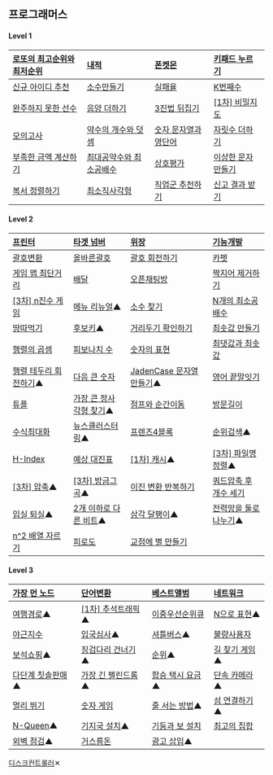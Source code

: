 ## 프로그래머스

#### Level 1

| [로또의 최고순위와 최저순위](https://programmers.co.kr/learn/courses/30/lessons/77484)                | [내적](https://programmers.co.kr/learn/courses/30/lessons/70128?language=javascript)                    | [폰켓몬](https://programmers.co.kr/learn/courses/30/lessons/1845?language=javascript)                 | [키패드 누르기](https://programmers.co.kr/learn/courses/30/lessons/67256?language=javascript)      |
| :---------------------------------------------------------------------------------------------------- | :------------------------------------------------------------------------------------------------------ | :---------------------------------------------------------------------------------------------------- | :------------------------------------------------------------------------------------------------- |
| [신규 아이디 추천](https://programmers.co.kr/learn/courses/30/lessons/72410?language=javascript)      | [소수만들기](https://programmers.co.kr/learn/courses/30/lessons/12977?language=javascript)              | [실패율](https://programmers.co.kr/learn/courses/30/lessons/42889)                                    | [K번째수 ](https://programmers.co.kr/learn/courses/30/lessons/42748?language=javascript)           |
| [완주하지 못한 선수](https://programmers.co.kr/learn/courses/30/lessons/42576?language=javascript)    | [음양 더하기](https://programmers.co.kr/learn/courses/30/lessons/76501?language=javascript)             | [3진법 뒤집기](https://programmers.co.kr/learn/courses/30/lessons/68935?language=javascript)          | [[1차] 비밀지도](https://programmers.co.kr/learn/courses/30/lessons/17681?language=javascript)     |
| [모의고사](https://programmers.co.kr/learn/courses/30/lessons/42840?language=javascript)              | [약수의 개수와 덧셈](https://programmers.co.kr/learn/courses/30/lessons/77884?language=javascript)      | [숫자 문자열과 영단어](https://programmers.co.kr/learn/courses/30/lessons/81301?language=javascript#) | [자릿수 더하기](https://programmers.co.kr/learn/courses/30/lessons/12931?language=javascript)      |
| [부족한 금액 계산하기](https://programmers.co.kr/learn/courses/30/lessons/82612?language=javascript#) | [최대공약수와 최소공배수](https://programmers.co.kr/learn/courses/30/lessons/12940?language=javascript) | [상호평가](https://programmers.co.kr/learn/courses/30/lessons/83201?language=javascript)              | [이상한 문자 만들기](https://programmers.co.kr/learn/courses/30/lessons/12930?language=javascript) |
| [복서 정렬하기](https://programmers.co.kr/learn/courses/30/lessons/85002?language=javascript)         | [최소직사각형](https://programmers.co.kr/learn/courses/30/lessons/86491?language=javascript)            | [직업군 추천하기](https://programmers.co.kr/learn/courses/30/lessons/84325?language=javascript)       | [신고 결과 받기](https://programmers.co.kr/learn/courses/30/lessons/92334?language=javascript)     |

#### Level 2

| [프린터](https://programmers.co.kr/learn/courses/30/lessons/42587?language=javascript)                | [타겟 넘버](https://programmers.co.kr/learn/courses/30/lessons/43165?language=javascript)              | [위장](https://programmers.co.kr/learn/courses/30/lessons/42578?language=javascript)               | [기능개발](https://programmers.co.kr/learn/courses/30/lessons/42586?language=javascript)              |
| :---------------------------------------------------------------------------------------------------- | :----------------------------------------------------------------------------------------------------- | :------------------------------------------------------------------------------------------------- | :---------------------------------------------------------------------------------------------------- |
| [괄호변환](https://programmers.co.kr/learn/courses/30/lessons/60058?language=javascript)              | [올바른괄호](https://programmers.co.kr/learn/courses/30/lessons/12909)                                 | [괄호 회전하기](https://programmers.co.kr/learn/courses/30/lessons/76502?language=javascript)      | [카펫](https://programmers.co.kr/learn/courses/30/lessons/42842?language=javascript)                  |
| [게임 맵 최단거리](https://programmers.co.kr/learn/courses/30/lessons/1844)                           | [배달](https://programmers.co.kr/learn/courses/30/lessons/12978?language=javascript)                   | [오픈채팅방](https://programmers.co.kr/learn/courses/30/lessons/42888?language=javascript)         | [짝지어 제거하기](https://programmers.co.kr/learn/courses/30/lessons/12973)                           |
| [[3차] n진수 게임](https://programmers.co.kr/learn/courses/30/lessons/17687?language=javascript)      | [메뉴 리뉴얼](https://programmers.co.kr/learn/courses/30/lessons/72411?language=javascript)▲           | [소수 찾기](https://programmers.co.kr/learn/courses/30/lessons/42839?language=javascript)          | [N개의 최소공배수](https://programmers.co.kr/learn/courses/30/lessons/12953?language=javascript#)     |
| [땅따먹기](https://programmers.co.kr/learn/courses/30/lessons/12913?language=javascript)              | [후보키](https://programmers.co.kr/learn/courses/30/lessons/42890?language=javascript)▲                | [거리두기 확인하기](https://programmers.co.kr/learn/courses/30/lessons/81302?language=javascript)  | [최솟값 만들기](https://programmers.co.kr/learn/courses/30/lessons/12941?language=javascript)         |
| [행렬의 곱셈](https://programmers.co.kr/learn/courses/30/lessons/12949?language=javascript)           | [피보나치 수](https://programmers.co.kr/learn/courses/30/lessons/12945?language=javascript)            | [숫자의 표현](https://programmers.co.kr/learn/courses/30/lessons/12924?language=javascript)        | [최댓값과 최솟값](https://programmers.co.kr/learn/courses/30/lessons/12939?language=javascript)       |
| [행렬 테두리 회전하기](https://programmers.co.kr/learn/courses/30/lessons/77485?language=javascript)▲ | [다음 큰 숫자](https://programmers.co.kr/learn/courses/30/lessons/12911?language=javascript)           | [JadenCase 문자열 만들기](https://programmers.co.kr/learn/courses/30/lessons/12951)▲               | [영어 끝말잇기](https://programmers.co.kr/learn/courses/30/lessons/12981?language=javascript)         |
| [튜플](https://programmers.co.kr/learn/courses/30/lessons/64065?language=javascript)                  | [가장 큰 정사각형 찾기](https://programmers.co.kr/learn/courses/30/lessons/12905?language=javascript)▲ | [점프와 순간이동](https://programmers.co.kr/learn/courses/30/lessons/12980?language=javascript)    | [방문길이](https://programmers.co.kr/learn/courses/30/lessons/49994?language=javascript)              |
| [수식최대화](https://programmers.co.kr/learn/courses/30/lessons/67257?language=javascript)            | [뉴스클러스터링](https://programmers.co.kr/learn/courses/30/lessons/17677?language=javascript#)▲       | [프렌즈4블록](https://programmers.co.kr/learn/courses/30/lessons/17679?language=javascript)        | [순위검색](https://programmers.co.kr/learn/courses/30/lessons/72412?language=javascript)▲             |
| [H-Index](https://programmers.co.kr/learn/courses/30/lessons/42747?language=javascript#)              | [예상 대진표](https://programmers.co.kr/learn/courses/30/lessons/12985)                                | [[1차] 캐시](https://programmers.co.kr/learn/courses/30/lessons/17680?language=javascript)▲        | [[3차] 파일명 정렬](https://programmers.co.kr/learn/courses/30/lessons/17686?language=javascript)▲    |
| [[3차] 압축](https://programmers.co.kr/learn/courses/30/lessons/17684?language=javascript)▲           | [[3차] 방금그곡](https://programmers.co.kr/learn/courses/30/lessons/17683?language=javascript)▲        | [이진 변환 반복하기](https://programmers.co.kr/learn/courses/30/lessons/70129?language=javascript) | [쿼드압축 후 개수 세기](https://programmers.co.kr/learn/courses/30/lessons/68936?language=javascript) |
| [입실 퇴실](https://programmers.co.kr/learn/courses/30/lessons/86048?language=javascript)▲            | [2개 이하로 다른 비트](https://programmers.co.kr/learn/courses/30/lessons/77885?language=javascript)▲  | [삼각 달팽이](https://programmers.co.kr/learn/courses/30/lessons/68645?language=javascript)▲       | [전력망을 둘로 나누기](https://programmers.co.kr/learn/courses/30/lessons/86971?language=javascript)▲ |
| [n^2 배열 자르기](https://programmers.co.kr/learn/courses/30/lessons/87390?language=javascript)       | [피로도](https://programmers.co.kr/learn/courses/30/lessons/87946?language=javascript)                 | [교점에 별 만들기](https://programmers.co.kr/learn/courses/30/lessons/87377?language=javascript)   |                                                                                                       |

#### Level 3

| [가장 먼 노드](https://programmers.co.kr/learn/courses/30/lessons/49189?language=javascript)     | [단어변환](https://programmers.co.kr/learn/courses/30/lessons/43163?language=javascript)          | [베스트앨범](https://programmers.co.kr/learn/courses/30/lessons/42579?language=javascript)     | [네트워크](https://programmers.co.kr/learn/courses/30/lessons/43162?language=javascript#)     |
| :----------------------------------------------------------------------------------------------- | :------------------------------------------------------------------------------------------------ | :--------------------------------------------------------------------------------------------- | :-------------------------------------------------------------------------------------------- |
| [여행경로](https://programmers.co.kr/learn/courses/30/lessons/43164?language=javascript)▲        | [[1차] 추석트래픽](https://programmers.co.kr/learn/courses/30/lessons/17676?language=javascript)▲ | [이중우선순위큐](https://programmers.co.kr/learn/courses/30/lessons/42628?language=javascript) | [N으로 표현](https://programmers.co.kr/learn/courses/30/lessons/42895?language=javascript)▲   |
| [야근지수](https://programmers.co.kr/learn/courses/30/lessons/12927?language=javascript)         | [입국심사](https://programmers.co.kr/learn/courses/30/lessons/43238?language=javascript#)▲        | [셔틀버스](https://programmers.co.kr/learn/courses/30/lessons/17678?language=javascript)▲      | [불량사용자](https://programmers.co.kr/learn/courses/30/lessons/64064?language=javascript)    |
| [보석쇼핑](https://programmers.co.kr/learn/courses/30/lessons/67258?language=javascript)▲        | [징검다리 건너기](https://programmers.co.kr/learn/courses/30/lessons/64062?language=javascript)▲  | [순위](https://programmers.co.kr/learn/courses/30/lessons/49191?language=javascript)▲          | [길 찾기 게임](https://programmers.co.kr/learn/courses/30/lessons/42892?language=javascript)▲ |
| [다단계 칫솔판매](https://programmers.co.kr/learn/courses/30/lessons/77486?language=javascript)▲ | [가장 긴 팰린드롬](https://programmers.co.kr/learn/courses/30/lessons/12904)▲                     | [합승 택시 요금](https://programmers.co.kr/learn/courses/30/lessons/72413)▲                    | [단속 카메라](https://programmers.co.kr/learn/courses/30/lessons/42884?language=javascript)▲  |
| [멀리 뛰기](https://programmers.co.kr/learn/courses/30/lessons/12914?language=javascript#)       | [숫자 게임](https://programmers.co.kr/learn/courses/30/lessons/12987?language=javascript#)        | [줄 서는 방법](https://programmers.co.kr/learn/courses/30/lessons/12936?language=javascript)▲  | [섬 연결하기](https://programmers.co.kr/learn/courses/30/lessons/42861?language=javascript)▲  |
| [N-Queen](https://programmers.co.kr/learn/courses/30/lessons/12952)▲                             | [기지국 설치](https://programmers.co.kr/learn/courses/30/lessons/12979?language=javascript#)▲     | [기둥과 보 설치](https://programmers.co.kr/learn/courses/30/lessons/60061?language=javascript) | [최고의 집합](https://programmers.co.kr/learn/courses/30/lessons/12938?language=javascript#)  |
| [외벽 점검](https://programmers.co.kr/learn/courses/30/lessons/60062?language=javascript)▲       | [거스름돈](https://programmers.co.kr/learn/courses/30/lessons/12907?language=javascript)          | [광고 삽입](https://programmers.co.kr/learn/courses/30/lessons/72414?language=javascript)▲     |                                                                                               |

[디스크컨트롤러](https://programmers.co.kr/learn/courses/30/lessons/42627)✕
